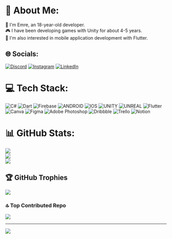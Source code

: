 # 💫 About Me:
🤝 I'm Emre, an 18-year-old developer.<br>🎮 I have been developing games with Unity for about 4-5 years.<br>🌱 I'm also interested in mobile application development with Flutter.


## 🌐 Socials:
[![Discord](https://img.shields.io/badge/Discord-%237289DA.svg?logo=discord&logoColor=white)](https://discord.gg/hipofiiz) [![Instagram](https://img.shields.io/badge/Instagram-%23E4405F.svg?logo=Instagram&logoColor=white)](https://instagram.com/emre_piristine) [![LinkedIn](https://img.shields.io/badge/LinkedIn-%230077B5.svg?logo=linkedin&logoColor=white)](https://linkedin.com/in/emrepiristine) 

# 💻 Tech Stack:
![C#](https://img.shields.io/badge/c%23-%23239120.svg?style=for-the-badge&logo=c-sharp&logoColor=white) ![Dart](https://img.shields.io/badge/dart-%230175C2.svg?style=for-the-badge&logo=dart&logoColor=white) ![Firebase](https://img.shields.io/badge/firebase-%23039BE5.svg?style=for-the-badge&logo=firebase) ![ANDROID](https://img.shields.io/badge/android-%2320232a.svg?style=for-the-badge&logo=android&logoColor=%a4c639) ![IOS](https://img.shields.io/badge/IOS-%2320232a.svg?style=for-the-badge&logo=apple&logoColor=white) ![UNITY](https://img.shields.io/badge/Unity-%2320232a.svg?style=for-the-badge&logo=unity&logoColor=white) ![UNREAL](https://img.shields.io/badge/unreal-%2320232a.svg?style=for-the-badge&logo=unreal-engine&logoColor=white) ![Flutter](https://img.shields.io/badge/Flutter-%2302569B.svg?style=for-the-badge&logo=Flutter&logoColor=white) ![Canva](https://img.shields.io/badge/Canva-%2300C4CC.svg?style=for-the-badge&logo=Canva&logoColor=white) 	![Figma](https://img.shields.io/badge/figma-%23F24E1E.svg?style=for-the-badge&logo=figma&logoColor=white) ![Adobe Photoshop](https://img.shields.io/badge/adobephotoshop-%2331A8FF.svg?style=for-the-badge&logo=adobephotoshop&logoColor=white) ![Dribbble](https://img.shields.io/badge/Dribbble-EA4C89?style=for-the-badge&logo=dribbble&logoColor=white) ![Trello](https://img.shields.io/badge/Trello-%23026AA7.svg?style=for-the-badge&logo=Trello&logoColor=white) ![Notion](https://img.shields.io/badge/Notion-%23000000.svg?style=for-the-badge&logo=notion&logoColor=white)
# 📊 GitHub Stats:
![](https://github-readme-stats.vercel.app/api?username=EmrePiristine&theme=dark&hide_border=false&include_all_commits=true&count_private=true)<br/>
![](https://github-readme-streak-stats.herokuapp.com/?user=EmrePiristine&theme=dark&hide_border=false)<br/>
![](https://github-readme-stats.vercel.app/api/top-langs/?username=EmrePiristine&theme=dark&hide_border=false&include_all_commits=true&count_private=true&layout=compact)

## 🏆 GitHub Trophies
![](https://github-profile-trophy.vercel.app/?username=EmrePiristine&theme=darkhub&no-frame=true&no-bg=true&margin-w=4)

### 🔝 Top Contributed Repo
![](https://github-contributor-stats.vercel.app/api?username=EmrePiristine&limit=5&theme=dark&combine_all_yearly_contributions=true)

---
[![](https://visitcount.itsvg.in/api?id=EmrePiristine&icon=0&color=0)](https://visitcount.itsvg.in)

<!-- Proudly created with GPRM ( https://gprm.itsvg.in ) -->
